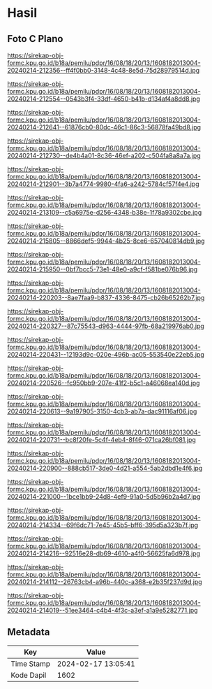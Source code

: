 # Hasil

## Foto C Plano

https://sirekap-obj-formc.kpu.go.id/b18a/pemilu/pdpr/16/08/18/20/13/1608182013004-20240214-212356--ff4f0bb0-3148-4c48-8e5d-75d28979514d.jpg

https://sirekap-obj-formc.kpu.go.id/b18a/pemilu/pdpr/16/08/18/20/13/1608182013004-20240214-212554--0543b3f4-33df-4650-b41b-d134af4a8dd8.jpg

https://sirekap-obj-formc.kpu.go.id/b18a/pemilu/pdpr/16/08/18/20/13/1608182013004-20240214-212641--61876cb0-80dc-46c1-86c3-56878fa49bd8.jpg

https://sirekap-obj-formc.kpu.go.id/b18a/pemilu/pdpr/16/08/18/20/13/1608182013004-20240214-212730--de4b4a01-8c36-46ef-a202-c504fa8a8a7a.jpg

https://sirekap-obj-formc.kpu.go.id/b18a/pemilu/pdpr/16/08/18/20/13/1608182013004-20240214-212901--3b7a4774-9980-4fa6-a242-5784cf57f4e4.jpg

https://sirekap-obj-formc.kpu.go.id/b18a/pemilu/pdpr/16/08/18/20/13/1608182013004-20240214-213109--c5a6975e-d256-4348-b38e-1f78a9302cbe.jpg

https://sirekap-obj-formc.kpu.go.id/b18a/pemilu/pdpr/16/08/18/20/13/1608182013004-20240214-215805--8866def5-9944-4b25-8ce6-657040814db9.jpg

https://sirekap-obj-formc.kpu.go.id/b18a/pemilu/pdpr/16/08/18/20/13/1608182013004-20240214-215950--0bf7bcc5-73e1-48e0-a9cf-f581be076b96.jpg

https://sirekap-obj-formc.kpu.go.id/b18a/pemilu/pdpr/16/08/18/20/13/1608182013004-20240214-220203--8ae7faa9-b837-4336-8475-cb26b65262b7.jpg

https://sirekap-obj-formc.kpu.go.id/b18a/pemilu/pdpr/16/08/18/20/13/1608182013004-20240214-220327--87c75543-d963-4444-97fb-68a219976ab0.jpg

https://sirekap-obj-formc.kpu.go.id/b18a/pemilu/pdpr/16/08/18/20/13/1608182013004-20240214-220431--12193d9c-020e-496b-ac05-553540e22eb5.jpg

https://sirekap-obj-formc.kpu.go.id/b18a/pemilu/pdpr/16/08/18/20/13/1608182013004-20240214-220526--fc950bb9-207e-41f2-b5c1-a46068ea140d.jpg

https://sirekap-obj-formc.kpu.go.id/b18a/pemilu/pdpr/16/08/18/20/13/1608182013004-20240214-220613--9a197905-3150-4cb3-ab7a-dac91116af06.jpg

https://sirekap-obj-formc.kpu.go.id/b18a/pemilu/pdpr/16/08/18/20/13/1608182013004-20240214-220731--bc8f20fe-5c4f-4eb4-8f46-071ca26bf081.jpg

https://sirekap-obj-formc.kpu.go.id/b18a/pemilu/pdpr/16/08/18/20/13/1608182013004-20240214-220900--888cb517-3de0-4d21-a554-5ab2dbd1e4f6.jpg

https://sirekap-obj-formc.kpu.go.id/b18a/pemilu/pdpr/16/08/18/20/13/1608182013004-20240214-221000--1bce1bb9-24d8-4ef9-91a0-5d5b96b2a4d7.jpg

https://sirekap-obj-formc.kpu.go.id/b18a/pemilu/pdpr/16/08/18/20/13/1608182013004-20240214-214334--69f6dc71-7e45-45b5-bff6-395d5a323b7f.jpg

https://sirekap-obj-formc.kpu.go.id/b18a/pemilu/pdpr/16/08/18/20/13/1608182013004-20240214-214216--92516e28-db69-4610-a4f0-56625fa6d978.jpg

https://sirekap-obj-formc.kpu.go.id/b18a/pemilu/pdpr/16/08/18/20/13/1608182013004-20240214-214112--26763cb4-a96b-440c-a368-e2b35f237d9d.jpg

https://sirekap-obj-formc.kpu.go.id/b18a/pemilu/pdpr/16/08/18/20/13/1608182013004-20240214-214019--51ee3464-c4b4-4f3c-a3ef-a1a9e5282771.jpg


## Metadata

| Key        | Value               |
| ---------- | ------------------- |
| Time Stamp | 2024-02-17 13:05:41 |
| Kode Dapil | 1602                |



